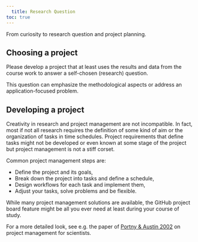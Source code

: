 ```yaml
---
  title: Research Question
toc: true
---
```


From curiosity to research question and project planning.

<!--more-->


## Choosing a project

Please develop a project that at least uses the results and data from the course work to answer a self-chosen (research) question. 

This question can emphasize the methodological aspects or address an application-focused problem. 


## Developing a project

Creativity in research and project management are not incompatible. In fact, most if not all research requires the definition of some kind of aim or the organization of tasks in time schedules. Project requirements that define tasks might not be developed or even known at some stage of the project but project management is not a stiff corset.

Common project management steps are:

* Define the project and its goals,
* Break down the project into tasks and define a schedule,
* Design workflows for each task and implement them,
* Adjust your tasks, solve problems and be flexible.

While many project management solutions are available, the GitHub project board feature might be all you ever need at least during your course of study.

For a more detailed look, see e.g. the paper of [Portny & Austin 2002](https://www.sciencemag.org/careers/2002/07/project-management-scientists) on project management for scientists.